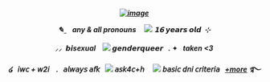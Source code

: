 ##### <p align="center">  <a href="https://ibb.co/wL93rM4"><img src="https://i.ibb.co/wL93rM4/image.png" alt="image" border="0"></a> <br>  <p align="center"> ✎ ̼ ‎ ‎ ‎ any & all pronouns ‎ ‎ ‎ ‎  ![](https://64.media.tumblr.com/9d1e5c266d69a523e31a5d43cb1c06ab/17215808396841de-31/s75x75_c1/809c44b15cffc0c73ad28ed5d8aee38e54dd8382.gifv) ‎ ‎ ‎ ‎ 𝟭𝟲 𝙮𝙚𝙖𝙧𝙨 𝙤𝙡𝙙 ‎  ⊹ <br>   <br> ⸝⸝   ‎ 𝙗𝙞sexual ‎  ‎‎ ‎ ![](https://64.media.tumblr.com/4554cb0db0ae3e3752e3a6707954a57c/17215808396841de-d0/s75x75_c1/d32644408724877ed67b32529ea1a893819dbb04.gifv) ‎ ‎‎   ‎𝙜𝙚𝙣𝙙𝙚𝙧𝙦𝙪𝙚𝙚𝙧‎   ‎ ‎  .   ✦      ‎ ‎ taken   <3 <br>    <br> ໒ ‎ ‎  𝘪𝘸𝘤 + 𝘸2𝘪‎ ‎ ‎  ‎  .‎  ‎ ‎  𝘢𝘭𝘸𝘢𝘺𝘴 𝘢𝘧𝘬‎ ‎ ‎ ![](https://64.media.tumblr.com/941c041dc55f3eb01685c5f8a8463877/17215808396841de-cb/s75x75_c1/15c216ff4a65e3f754f2163282e4ec0fdfec409a.pnj) ‎ ‎ ‎ ‎  𝘢𝘴𝘬4𝘤+𝘩  ‎ ‎ ‎ ‎ ![](https://64.media.tumblr.com/dfdcf5fd0840c987e2c37da074a3a5f0/17215808396841de-d9/s75x75_c1/e742ad017abbf517d80b6caf6946ce695e7de7cd.gifv)‎ ‎ ‎ 𝘣𝘢𝘴𝘪𝘤 𝘥𝘯𝘪 𝘤𝘳𝘪𝘵𝘦𝘳𝘪𝘢 ‎ ‎ <a href="https://www.yourhomepage.com](https://rentry.co/THEQUIET0NE">+more</a>‎ ‎ ‎  ࿐
